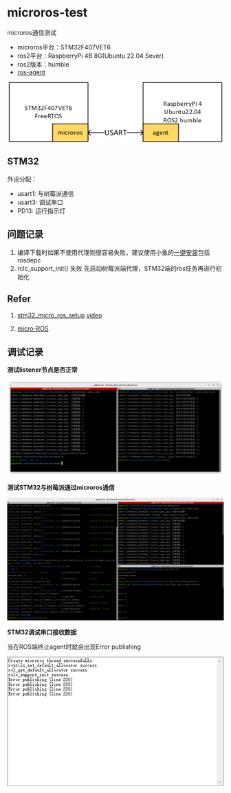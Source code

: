 # microros-test
microros通信测试

 - microros平台：STM32F407VET6
 - ros2平台：RaspberryPi 4B 8G(Ubuntu 22.04 Sever)
 - ros2版本：humble
 - [ros-agent](https://github.com/micro-ROS/micro_ros_setup.git)

![image-20231120203046747](./README.assets/image-20231120203046747.png)

## STM32

外设分配：

- usart1: 与树莓派通信
- usart3: 调试串口
- PD13: 运行指示灯



## 问题记录

1. 编译下载时如果不使用代理则很容易失败，建议使用小鱼的[一键安装](https://fishros.com/install/install1s/docs/index.html)包括rosdepc
2. rclc_support_init() 失败
    先启动树莓派端代理，STM32端的ros任务再进行初始化


## Refer

1. [stm32_micro_ros_setup](https://github.com/lFatality/stm32_micro_ros_setup.git) [video](https://youtu.be/xbWaHARjSmk)

2. [micro-ROS](https://github.com/micro-ROS)


## 调试记录

**测试listener节点是否正常**

![1](./README.assets/1.png)

**测试STM32与树莓派通过microros通信**

![2](./README.assets/2.png)

**STM32调试串口接收数据**

当在ROS端终止agent时就会出现Error publishing

![image-20231120202242907](./README.assets/image-20231120202242907.png)
